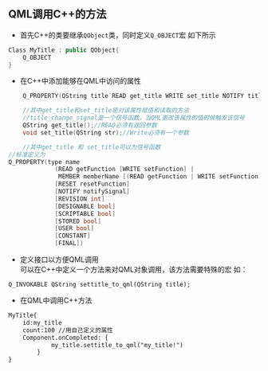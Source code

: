 ## QML调用C++的方法 
- 首先C++的类要继承`QObject`类，同时定义`Q_OBJECT`宏 如下所示   
```C++
Class MyTitle : public QObject{
    Q_OBJECT
}
``` 
- 在C++中添加能够在QML中访问的属性  
```C++
    Q_PROPERTY(QString title READ get_title WRITE set_title NOTIFY title_change_signal)

    //其中get_title和set_title是对该属性赋值和读取的方法
    //title_change_signal是一个信号函数，当QML更改该属性的值时候触发该信号
    QString get_title();//READ必须有返回参数
    void set_title(QString str);//Write必须有一个参数

    //其中get_title 和 set_title可以为信号函数
//标准定义为
Q_PROPERTY(type name
             (READ getFunction [WRITE setFunction] |
              MEMBER memberName [(READ getFunction | WRITE setFunction)])
             [RESET resetFunction]
             [NOTIFY notifySignal]
             [REVISION int]
             [DESIGNABLE bool]
             [SCRIPTABLE bool]
             [STORED bool]
             [USER bool]
             [CONSTANT]
             [FINAL])
```  

- 定义接口以方便QML调用   
可以在C++中定义一个方法来对QML对象调用，该方法需要特殊的宏 如：
```QT
Q_INVOKABLE QString settitle_to_qml(QString title);
```

- 在QML中调用C++方法   
```XML
MyTitle{
    id:my_title
    count:100 //用自己定义的属性
    Component.onCompleted: {
            my_title.settitle_to_qml("my_title!")
        }
}

```